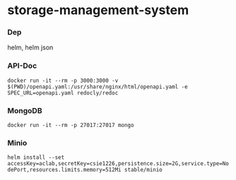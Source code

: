 # storage-management-system
  
### Dep
helm, helm json

### API-Doc
`docker run -it --rm -p 3000:3000 -v $(PWD)/openapi.yaml:/usr/share/nginx/html/openapi.yaml -e SPEC_URL=openapi.yaml redocly/redoc`

### MongoDB
`docker run -it --rm -p 27017:27017 mongo`
  
### Minio
`helm install --set accessKey=aclab,secretKey=csie1226,persistence.size=2G,service.type=NodePort,resources.limits.memory=512Mi stable/minio`